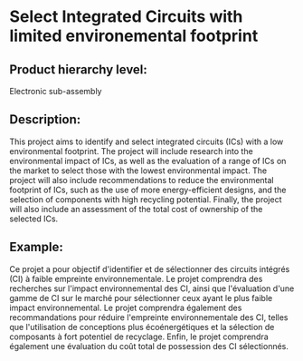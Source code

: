 # Select Integrated Circuits with limited environemental footprint

## Product hierarchy level:
Electronic sub-assembly

## Description:
This project aims to identify and select integrated circuits (ICs) with a low environmental footprint. The project will include research into the environmental impact of ICs, as well as the evaluation of a range of ICs on the market to select those with the lowest environmental impact. The project will also include recommendations to reduce the environmental footprint of ICs, such as the use of more energy-efficient designs, and the selection of components with high recycling potential. Finally, the project will also include an assessment of the total cost of ownership of the selected ICs.

## Example:
Ce projet a pour objectif d'identifier et de sélectionner des circuits intégrés (CI) à faible empreinte environnementale. Le projet comprendra des recherches sur l'impact environnemental des CI, ainsi que l'évaluation d'une gamme de CI sur le marché pour sélectionner ceux ayant le plus faible impact environnemental. Le projet comprendra également des recommandations pour réduire l'empreinte environnementale des CI, telles que l'utilisation de conceptions plus écoénergétiques et la sélection de composants à fort potentiel de recyclage. Enfin, le projet comprendra également une évaluation du coût total de possession des CI sélectionnés.
